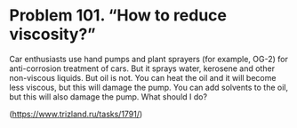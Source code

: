 # Problem 101. “How to reduce viscosity?”

Car enthusiasts use hand pumps and plant sprayers (for example, OG-2) for anti-corrosion treatment of cars. But it sprays water, kerosene and other non-viscous liquids. But oil is not. You can heat the oil and it will become less viscous, but this will damage the pump. You can add solvents to the oil, but this will also damage the pump. What should I do?

(https://www.trizland.ru/tasks/1791/)